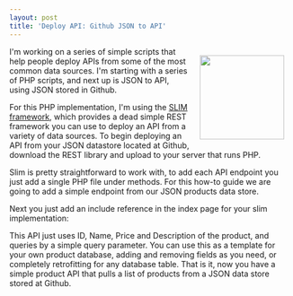 ```yaml
---
layout: post
title: 'Deploy API: Github JSON to API'
---
```

<p><img style="padding: 15px;" src="https://s3.amazonaws.com/kinlane-productions/bw-icons/bw-github.jpg" alt="" width="150" align="right" /></p>
<p>I'm working on a series of simple scripts that help people deploy APIs from some of the most common data sources. I'm starting with a series of PHP scripts, and next up is JSON to API, using JSON stored in Github.</p>
<p>For this PHP implementation, I'm using the <a href="http://www.slimframework.com/">SLIM framework</a>, which provides a dead simple REST framework you can use to deploy an API from a variety of data sources.   To begin deploying an API from your JSON datastore located at Github, download the REST library and upload to your server that runs PHP.</p>
<p>Slim is pretty straightforward to work with, to add each API endpoint you just add a single PHP file under methods. For this how-to guide we are going to add a simple endpoint from our JSON products data store.</p>
<script src="https://gist.github.com/kinlane/7102861.js"></script>
<p>Next you just add an include reference in the index page for your slim implementation:</p>
<script src="https://gist.github.com/kinlane/7102885.js"></script>
<p>This API just uses ID, Name, Price and Description of the product, and queries by a simple query parameter. You can use this as a template for your own product database, adding and removing fields as you need, or completely retrofitting for any database table.  That is it, now you have a simple product API that pulls a list of products from a JSON data store stored at Github.</p>